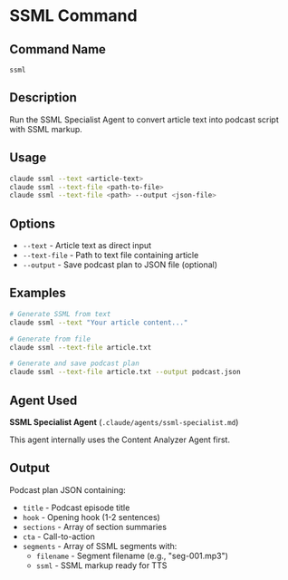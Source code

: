 # SSML Command

## Command Name
`ssml`

## Description
Run the SSML Specialist Agent to convert article text into podcast script with SSML markup.

## Usage
```bash
claude ssml --text <article-text>
claude ssml --text-file <path-to-file>
claude ssml --text-file <path> --output <json-file>
```

## Options
- `--text` - Article text as direct input
- `--text-file` - Path to text file containing article
- `--output` - Save podcast plan to JSON file (optional)

## Examples
```bash
# Generate SSML from text
claude ssml --text "Your article content..."

# Generate from file
claude ssml --text-file article.txt

# Generate and save podcast plan
claude ssml --text-file article.txt --output podcast.json
```

## Agent Used
**SSML Specialist Agent** (`.claude/agents/ssml-specialist.md`)

This agent internally uses the Content Analyzer Agent first.

## Output
Podcast plan JSON containing:
- `title` - Podcast episode title
- `hook` - Opening hook (1-2 sentences)
- `sections` - Array of section summaries
- `cta` - Call-to-action
- `segments` - Array of SSML segments with:
  - `filename` - Segment filename (e.g., "seg-001.mp3")
  - `ssml` - SSML markup ready for TTS